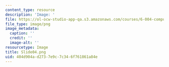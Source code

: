 ```yaml
---
content_type: resource
description: 'Image: '
file: https://ol-ocw-studio-app-qa.s3.amazonaws.com/courses/6-004-computation-structures-spring-2017/404d904ad2737e9c7c346f761861a84e_Slide04.png
file_type: image/png
image_metadata:
  caption: ''
  credit: ''
  image-alt: ''
resourcetype: Image
title: Slide04.png
uid: 404d904a-d273-7e9c-7c34-6f761861a84e
---
```

